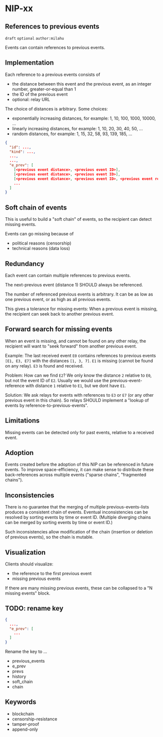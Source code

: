 NIP-xx
======

References to previous events
-----------------------------

`draft` `optional` `author:milahu`

Events can contain references to previous events.

Implementation
--------------

Each reference to a previous events consists of

- the distance between this event and the previous event, as an integer number, greater-or-equal than 1
- the ID of the previous event
- optional: relay URL

The choice of distances is arbitrary.
Some choices:

- exponentially increasing distances, for example: 1, 10, 100, 1000, 10000, ...
- linearly increasing distances, for example: 1, 10, 20, 30, 40, 50, ...
- random distances, for example: 1, 15, 32, 58, 93, 139, 185, ...

```json
{
  "id": ...,
  "kind": ...,
  ...,
  ...,
  "e_prev": [
    [<previous event distance>, <previous event ID>],
    [<previous event distance>, <previous event ID>],
    [<previous event distance>, <previous event ID>, <previous event relay URL>],
    ...
  ]
}
```

Soft chain of events
--------------------

This is useful to build a "soft chain" of events, so the recipient can detect missing events.

Events can go missing because of

- political reasons (censorship)
- technical reasons (data loss)

Redundancy
----------

Each event can contain multiple references to previous events.

The next-previous event (distance 1) SHOULD always be referenced.

The number of referenced previous events is arbitrary.
It can be as low as one previous event, or as high as all previous events.

This gives a tolerance for missing events:
When a previous event is missing, the recipient can seek back to another previous event.

Forward search for missing events
---------------------------------

When an event is missing, and cannot be found on any other relay, the recipient will want to "seek forward" from another previous event.

Example:
The last received event `E0` contains references to previous events `[E1, E3, E7]` with the distances `[1, 3, 7]`.
`E1` is missing (cannot be found on any relay).
`E3` is found and received.

Problem:
How can we find `E2`?
We only know the distance `2` relative to `E0`, but not the event ID of `E2`.
Usually we would use the previous-event-reference with distance `1` relative to `E1`, but we dont have `E1`.

Solution:
We ask relays for events with references to `E3` or `E7` (or any other previous event in this chain).
So relays SHOULD implement a "lookup of events by reference-to-previous-events".

Limitations
-----------

Missing events can be detected only for past events, relative to a received event.

Adoption
--------

Events created before the adoption of this NIP can be referenced in future events.
To improve space-efficiency, it can make sense to distribute these back-references across multiple events ("sparse chains", "fragmented chains").

Inconsistencies
---------------

There is no guarantee that the merging of multiple previous-events-lists produces a consistent chain of events.
Eventual inconsistencies can be resolved by sorting events by time or event ID.
(Multiple diverging chains can be merged by sorting events by time or event ID.)

Such inconsistencies allow modification of the chain (insertion or deletion of previous events), so the chain is mutable.

Visualization
-------------

Clients should visualize:

- the reference to the first previous event
- missing previous events

If there are many missing previous events, these can be collapsed to a "N missing events" block.

TODO: rename key
----------------

```json
{
  ...,
  "e_prev": [
    ...
  ]
}
```

Rename the key to ...

- previous_events
- e_prev
- prevs
- history
- soft_chain
- chain

Keywords
--------

- blockchain
- censorship-resistance
- tamper-proof
- append-only
